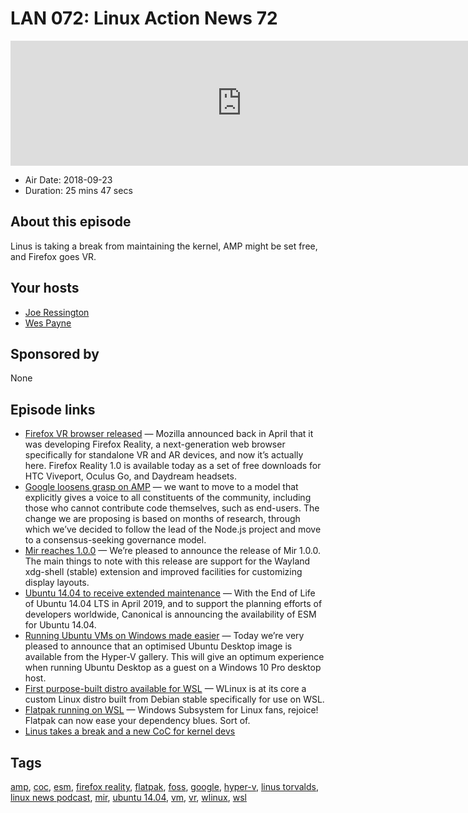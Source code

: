# LAN 072: Linux Action News 72

<iframe src="https://player.fireside.fm/v2/DAcK9LdX+TI7Awwbe?theme=dark" width="740" height="200" frameborder="0" scrolling="no"></iframe>

* Air Date: 2018-09-23
* Duration: 25 mins 47 secs

## About this episode

Linus is taking a break from maintaining the kernel, AMP might be set free, and Firefox goes VR.

## Your hosts
* [Joe Ressington](https://linuxactionnews.com/hosts/joe)
* [Wes Payne](https://linuxactionnews.com/guests/wes)

## Sponsored by

None



## Episode links

  * [Firefox VR browser released](https://venturebeat.com/2018/09/18/firefox-reality-browser-arrives-for-htc-viveport-oculus-go-and-daydream/ "Firefox VR browser released") — Mozilla announced back in April that it was developing Firefox Reality, a next-generation web browser specifically for standalone VR and AR devices, and now it’s actually here. Firefox Reality 1.0 is available today as a set of free downloads for HTC Viveport, Oculus Go, and Daydream headsets.
  * [Google loosens grasp on AMP](https://amphtml.wordpress.com/2018/09/18/governance/ "Google loosens grasp on AMP") — we want to move to a model that explicitly gives a voice to all constituents of the community, including those who cannot contribute code themselves, such as end-users. The change we are proposing is based on months of research, through which we’ve decided to follow the lead of the Node.js project and move to a consensus-seeking governance model.
  * [Mir reaches 1.0.0](https://community.ubuntu.com/t/mir-1-0-0-release/8079 "Mir reaches 1.0.0") — We’re pleased to announce the release of Mir 1.0.0. The main things to note with this release are support for the Wayland xdg-shell (stable) extension and improved facilities for customizing display layouts.
  * [Ubuntu 14.04 to receive extended maintenance](https://blog.ubuntu.com/2018/09/19/extended-security-maintenance-ubuntu-14-04-trusty-tahr "Ubuntu 14.04 to receive extended maintenance") — With the End of Life of Ubuntu 14.04 LTS in April 2019, and to support the planning efforts of developers worldwide, Canonical is announcing the availability of ESM for Ubuntu 14.04.
  * [Running Ubuntu VMs on Windows made easier](https://blog.ubuntu.com/2018/09/17/optimised-ubuntu-desktop-images-available-in-microsoft-hyper-v-gallery "Running Ubuntu VMs on Windows made easier") — Today we’re very pleased to announce that an optimised Ubuntu Desktop image is available from the Hyper-V gallery. This will give an optimum experience when running Ubuntu Desktop as a guest on a Windows 10 Pro desktop host.
  * [First purpose-built distro available for WSL](https://www.microsoft.com/en-us/p/wlinux/9nv1gv1pxz6p#activetab=pivot:overviewtab "First purpose-built distro available for WSL") — WLinux is at its core a custom Linux distro built from Debian stable specifically for use on WSL.
  * [Flatpak running on WSL](https://www.theregister.co.uk/2018/09/17/flatpak_windows_wsl/ "Flatpak running on WSL") — Windows Subsystem for Linux fans, rejoice! Flatpak can now ease your dependency blues. Sort of.
  * [Linus takes a break and a new CoC for kernel devs](https://www.theverge.com/platform/amp/2018/9/21/17883442/linux-founder-linus-torvalds-apology-code-of-conduct-change-enforcement "Linus takes a break and a new CoC for kernel devs")



## Tags

[amp](https://linuxactionnews.com/tags/amp), [coc](https://linuxactionnews.com/tags/coc), [esm](https://linuxactionnews.com/tags/esm), [firefox reality](https://linuxactionnews.com/tags/firefox%20reality), [flatpak](https://linuxactionnews.com/tags/flatpak), [foss](https://linuxactionnews.com/tags/foss), [google](https://linuxactionnews.com/tags/google), [hyper-v](https://linuxactionnews.com/tags/hyper-v), [linus torvalds](https://linuxactionnews.com/tags/linus%20torvalds), [linux news podcast](https://linuxactionnews.com/tags/linux%20news%20podcast), [mir](https://linuxactionnews.com/tags/mir), [ubuntu 14.04](https://linuxactionnews.com/tags/ubuntu%2014.04), [vm](https://linuxactionnews.com/tags/vm), [vr](https://linuxactionnews.com/tags/vr), [wlinux](https://linuxactionnews.com/tags/wlinux), [wsl](https://linuxactionnews.com/tags/wsl)